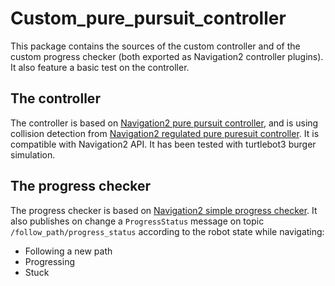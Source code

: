 # Custom_pure_pursuit_controller
This package contains the sources of the custom controller and of the custom progress checker (both exported as Navigation2 controller plugins).
It also feature a basic test on the controller.

## The controller
The controller is based on [Navigation2 pure pursuit controller](https://github.com/ros-planning/navigation2_tutorials/tree/126902457c5c646b136569886d6325f070c1073d/nav2_pure_pursuit_controller), and is using collision detection from [Navigation2 regulated pure puresuit controller](https://github.com/ros-planning/navigation2/tree/galactic/nav2_regulated_pure_pursuit_controller).
It is compatible with Navigation2 API.
It has been tested with turtlebot3 burger simulation.

## The progress checker
The progress checker is based on [Navigation2 simple progress checker](https://github.com/ros-planning/navigation2/tree/main/nav2_controller/plugins).
It also publishes on change a `ProgressStatus` message on topic `/follow_path/progress_status` according to the robot state while navigating:
* Following a new path
* Progressing
* Stuck
